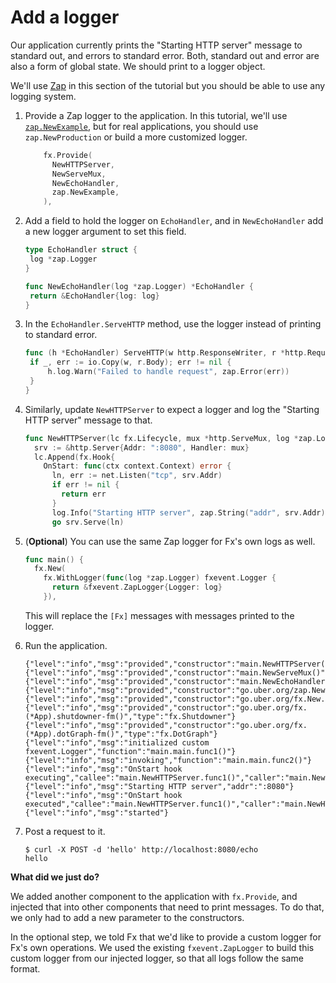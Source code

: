 # Add a logger

Our application currently prints
the "Starting HTTP server" message to standard out,
and errors to standard error.
Both, standard out and error are also a form of global state.
We should print to a logger object.

We'll use [Zap](https://pkg.go.dev/go.uber.org/zap) in this section of the tutorial
but you should be able to use any logging system.

1. Provide a Zap logger to the application.
   In this tutorial, we'll use [`zap.NewExample`](https://pkg.go.dev/go.uber.org/zap#NewExample),
   but for real applications, you should use `zap.NewProduction`
   or build a more customized logger.

   ```go mdox-exec='region ex/get-started/04-logger/main.go provides'
       fx.Provide(
         NewHTTPServer,
         NewServeMux,
         NewEchoHandler,
         zap.NewExample,
       ),
   ```

2. Add a field to hold the logger on `EchoHandler`,
   and in `NewEchoHandler` add a new logger argument to set this field.

   ```go mdox-exec='region ex/get-started/04-logger/main.go echo-init'
   type EchoHandler struct {
   	log *zap.Logger
   }

   func NewEchoHandler(log *zap.Logger) *EchoHandler {
   	return &EchoHandler{log: log}
   }
   ```

3. In the `EchoHandler.ServeHTTP` method,
   use the logger instead of printing to standard error.

   ```go mdox-exec='region ex/get-started/04-logger/main.go echo-serve'
   func (h *EchoHandler) ServeHTTP(w http.ResponseWriter, r *http.Request) {
   	if _, err := io.Copy(w, r.Body); err != nil {
   		h.log.Warn("Failed to handle request", zap.Error(err))
   	}
   }
   ```

4. Similarly, update `NewHTTPServer` to expect a logger
   and log the "Starting HTTP server" message to that.

   ```go mdox-exec='region ex/get-started/04-logger/main.go http-server'
   func NewHTTPServer(lc fx.Lifecycle, mux *http.ServeMux, log *zap.Logger) *http.Server {
     srv := &http.Server{Addr: ":8080", Handler: mux}
     lc.Append(fx.Hook{
       OnStart: func(ctx context.Context) error {
         ln, err := net.Listen("tcp", srv.Addr)
         if err != nil {
           return err
         }
         log.Info("Starting HTTP server", zap.String("addr", srv.Addr))
         go srv.Serve(ln)
   ```

5. (**Optional**) You can use the same Zap logger for Fx's own logs as well.

   ```go mdox-exec='region ex/get-started/04-logger/main.go fx-logger'
   func main() {
     fx.New(
       fx.WithLogger(func(log *zap.Logger) fxevent.Logger {
         return &fxevent.ZapLogger{Logger: log}
       }),
   ```

   This will replace the `[Fx]` messages with messages printed to the logger.

6. Run the application.

   ```
   {"level":"info","msg":"provided","constructor":"main.NewHTTPServer()","type":"*http.Server"}
   {"level":"info","msg":"provided","constructor":"main.NewServeMux()","type":"*http.ServeMux"}
   {"level":"info","msg":"provided","constructor":"main.NewEchoHandler()","type":"*main.EchoHandler"}
   {"level":"info","msg":"provided","constructor":"go.uber.org/zap.NewExample()","type":"*zap.Logger"}
   {"level":"info","msg":"provided","constructor":"go.uber.org/fx.New.func1()","type":"fx.Lifecycle"}
   {"level":"info","msg":"provided","constructor":"go.uber.org/fx.(*App).shutdowner-fm()","type":"fx.Shutdowner"}
   {"level":"info","msg":"provided","constructor":"go.uber.org/fx.(*App).dotGraph-fm()","type":"fx.DotGraph"}
   {"level":"info","msg":"initialized custom fxevent.Logger","function":"main.main.func1()"}
   {"level":"info","msg":"invoking","function":"main.main.func2()"}
   {"level":"info","msg":"OnStart hook executing","callee":"main.NewHTTPServer.func1()","caller":"main.NewHTTPServer"}
   {"level":"info","msg":"Starting HTTP server","addr":":8080"}
   {"level":"info","msg":"OnStart hook executed","callee":"main.NewHTTPServer.func1()","caller":"main.NewHTTPServer","runtime":"6.292µs"}
   {"level":"info","msg":"started"}
   ```

7. Post a request to it.

   ```shell
   $ curl -X POST -d 'hello' http://localhost:8080/echo
   hello
   ```

**What did we just do?**

We added another component to the application with `fx.Provide`,
and injected that into other components that need to print messages.
To do that, we only had to add a new parameter to the constructors.

In the optional step,
we told Fx that we'd like to provide a custom logger for Fx's own operations.
We used the existing `fxevent.ZapLogger` to build this custom logger from our
injected logger, so that all logs follow the same format.
